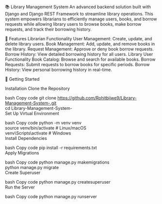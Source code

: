 📚 Library Management System
An advanced backend solution built with Django and Django REST Framework to streamline library operations. This system empowers librarians to efficiently manage users, books, and borrow requests while allowing library users to browse books, make borrow requests, and track their borrowing history.

🌟 Features
Librarian Functionality
User Management: Create, update, and delete library users.
Book Management: Add, update, and remove books in the library.
Request Management: Approve or deny book borrow requests.
Borrow History: View detailed borrowing history for all users.
Library User Functionality
Book Catalog: Browse and search for available books.
Borrow Requests: Submit requests to borrow books for specific periods.
Borrow History: View personal borrowing history in real-time.

🚀 Getting Started

Installation
Clone the Repository

bash
Copy code
git clone https://github.com/Rohitbijwe9/Library-Management-System-.git  
cd Library-Management-System-  
Set Up Virtual Environment

bash
Copy code
python -m venv venv  
source venv/bin/activate  # Linux/macOS  
venv\Scripts\activate     # Windows  
Install Dependencies

bash
Copy code
pip install -r requirements.txt  
Apply Migrations

bash
Copy code
python manage.py makemigrations  
python manage.py migrate  
Create Superuser

bash
Copy code
python manage.py createsuperuser  
Run the Server

bash
Copy code
python manage.py runserver  
